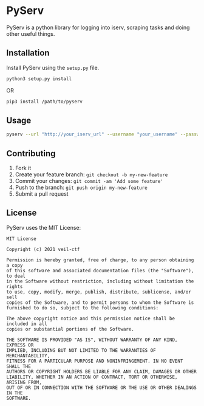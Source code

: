 # PyServ

PyServ is a python library for logging into iserv, scraping tasks and doing other useful things.

## Installation

Install PyServ using the `setup.py` file.

```sh
python3 setup.py install
```
OR
```sh
pip3 install /path/to/pyserv
```

## Usage

```sh
pyserv --url "http://your_iserv_url" --username "your_username" --password "your_password"
```

## Contributing

1. Fork it
2. Create your feature branch: `git checkout -b my-new-feature`
3. Commit your changes: `git commit -am 'Add some feature'`
4. Push to the branch: `git push origin my-new-feature`
5. Submit a pull request

## License

PyServ uses the MIT License:

```
MIT License

Copyright (c) 2021 veil-ctf

Permission is hereby granted, free of charge, to any person obtaining a copy
of this software and associated documentation files (the "Software"), to deal
in the Software without restriction, including without limitation the rights
to use, copy, modify, merge, publish, distribute, sublicense, and/or sell
copies of the Software, and to permit persons to whom the Software is
furnished to do so, subject to the following conditions:

The above copyright notice and this permission notice shall be included in all
copies or substantial portions of the Software.

THE SOFTWARE IS PROVIDED "AS IS", WITHOUT WARRANTY OF ANY KIND, EXPRESS OR
IMPLIED, INCLUDING BUT NOT LIMITED TO THE WARRANTIES OF MERCHANTABILITY,
FITNESS FOR A PARTICULAR PURPOSE AND NONINFRINGEMENT. IN NO EVENT SHALL THE
AUTHORS OR COPYRIGHT HOLDERS BE LIABLE FOR ANY CLAIM, DAMAGES OR OTHER
LIABILITY, WHETHER IN AN ACTION OF CONTRACT, TORT OR OTHERWISE, ARISING FROM,
OUT OF OR IN CONNECTION WITH THE SOFTWARE OR THE USE OR OTHER DEALINGS IN THE
SOFTWARE.
